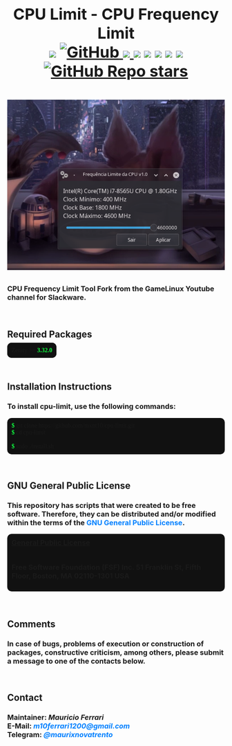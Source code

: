 <div style="">
    <h1 style="text-align: center; font-size: 36px">
        <label style="font-weight:bold">CPU Limit - CPU Frequency Limit</label>
        <br>
        <img src="https://img.shields.io/badge/Platform-Linux-blue?style=flat-square"/>
        <a href="/LICENSE">
            <img alt="GitHub" src="https://img.shields.io/github/license/mxnt10/cpu-limit?color=blue&label=License&style=flat-square">
        </a>
        <a href="https://github.com/mxnt10/cpu-limit/releases">
            <img src="https://img.shields.io/github/v/release/mxnt10/cpu-limit?color=blue&label=Release%20Version&style=flat-square"/>
        </a>
        <img src="https://img.shields.io/github/last-commit/mxnt10/cpu-limit?color=blue&label=Last%20Commit&style=flat-square"/>
        <img src="https://img.shields.io/github/release-date/mxnt10/cpu-limit?color=blue&label=Release%20Date&style=flat-square"/>
        <img src="https://img.shields.io/github/repo-size/mxnt10/cpu-limit?color=blue&label=Repo%20Size&style=flat-square"/>
        <img src="https://img.shields.io/github/directory-file-count/mxnt10/cpu-limit?color=blue&label=Repo%20Files&style=flat-square"/>
        <img src="https://img.shields.io/github/downloads/mxnt10/cpu-limit/total?color=blue&label=Downloads&style=flat-square">
        <a href="https://github.com/mxnt10/cpu-limit/stargazers">
            <img alt="GitHub Repo stars" src="https://img.shields.io/github/stars/mxnt10/cpu-limit?color=blue&label=GitHub%20Stars&style=flat-square">
        </a>
        <br/><br/>
        <img src="https://raw.githubusercontent.com/mxnt10/cpu-limit/master/preview.png"/>
    </h1>
    <h3>CPU Frequency Limit Tool Fork from the GameLinux Youtube channel for Slackware.</h3>
    <br/>
    <h2 style="font-weight:bold; margin-bottom: 15px;">Required Packages</h2>
    <label style="background: #111111; border: 10px solid #111111; color: write; border-radius: 10px; font-family:Hack;">
        Zenity >=
        <label style="color: #0fff3f; font-weight:bold">3.32.0</label>
    </label>
    <br/><br/><br/>
    <h2 style="font-weight:bold"> Installation Instructions</h2>
    <h3>To install cpu-limit, use the following commands:</h3>
    <p style="background: #111111; border: 10px solid #111111; color: write; border-radius: 10px; font-family:Hack">
        <label style="color: #0fff3f; font-weight:bold">$</label> git clone https://github.com/mxnt10/cpu-limit.git <br/>
        <label style="color: #0fff3f; font-weight:bold">$</label> cd cpu-limit<br/><br/>
        <label style="color: #0fff3f; font-weight:bold">$</label> sudo ./install.sh
    </p>
    <br/>
    <h2 style="font-weight:bold"> GNU General Public License</h2>
    <h3>
        <p>
            This repository has scripts that were created to be free software. Therefore, they can be distributed and/or modified within the terms of the
            <label style="font-weight:bold; color: #0080ff">GNU General Public License</label>.
        </p>
        <div style="background: #111111; border: 10px solid #111111; color: write; border-radius: 10px">
            <a href="https://pt.wikipedia.org/wiki/GNU_General_Public_License">General Public License</a>
            <br/><br/>
            <p>Free Software Foundation (FSF) Inc. 51 Franklin St, Fifth Floor, Boston, MA 02110-1301 USA</p>
        </div>
    </h3>
    <br/>
    <h2 style="font-weight:bold"> Comments</h2>
    <h3> 
        <p>In case of bugs, problems of execution or construction of packages, constructive criticism, among others, please submit a message to one of the contacts below.</p>
    </h3>
    <br/>
    <h2 style="font-weight:bold"> Contact</h2>
    <h3>
        Maintainer: <label style="font-style:italic;">Mauricio Ferrari</label><br/>
        E-Mail: <label style="font-style:italic; color: #0080ff">m10ferrari1200@gmail.com</label><br/>
        Telegram: <label style="font-style:italic; color: #0080ff">@maurixnovatrento</label><br/>
    </h3>
</div>
